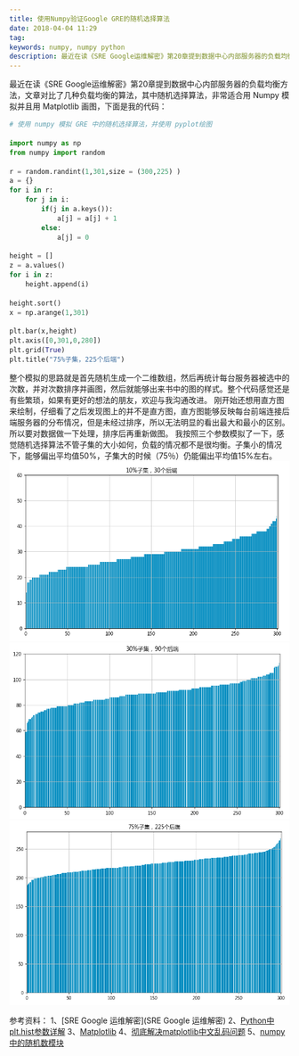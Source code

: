 ```yaml
---
title: 使用Numpy验证Google GRE的随机选择算法
date: 2018-04-04 11:29
tag: 
keywords: numpy, numpy python
description: 最近在读《SRE Google运维解密》第20章提到数据中心内部服务器的负载均衡方法，文章对比了几种负载均衡的算法，其中随机选择算法，非常适合用 Numpy 模拟并且用 Matplotlib 画图。
---
```


最近在读《SRE Google运维解密》第20章提到数据中心内部服务器的负载均衡方法，文章对比了几种负载均衡的算法，其中随机选择算法，非常适合用 Numpy 模拟并且用 Matplotlib 画图，下面是我的代码：
```python
# 使用 numpy 模拟 GRE 中的随机选择算法，并使用 pyplot绘图

import numpy as np
from numpy import random

r = random.randint(1,301,size = (300,225) )
a = {}
for i in r:
    for j in i:
        if(j in a.keys()):
            a[j] = a[j] + 1
        else:
            a[j] = 0

height = []
z = a.values()
for i in z:
    height.append(i)

height.sort()
x = np.arange(1,301)

plt.bar(x,height)
plt.axis([0,301,0,280])
plt.grid(True)
plt.title("75%子集，225个后端")
```
整个模拟的思路就是首先随机生成一个二维数组，然后再统计每台服务器被选中的次数，并对次数排序并画图，然后就能够出来书中的图的样式。整个代码感觉还是有些繁琐，如果有更好的想法的朋友，欢迎与我沟通改进。
刚开始还想用直方图来绘制，仔细看了之后发现图上的并不是直方图，直方图能够反映每台前端连接后端服务器的分布情况，但是未经过排序，所以无法明显的看出最大和最小的区别。所以要对数据做一下处理，排序后再重新做图。
我按照三个参数模拟了一下，感觉随机选择算法不管子集的大小如何，负载的情况都不是很均衡。子集小的情况下，能够偏出平均值50%，子集大的时候（75％）仍能偏出平均值15%左右。
![](20180404-numpy-and-matplotlib/39469-20180404112753811-250894648.png)
![](20180404-numpy-and-matplotlib/39469-20180404112802212-846524274.png)
![](20180404-numpy-and-matplotlib/39469-20180404112809119-2024751661.png)

参考资料：
1、[SRE Google 运维解密](SRE Google 运维解密)
2、[Python中plt.hist参数详解](https://www.cnblogs.com/python-life/articles/6084059.html)
3、[Matplotlib](https://matplotlib.org/api/_as_gen/matplotlib.pyplot.title.html#matplotlib.pyplot.title)
4、[彻底解决matplotlib中文乱码问题](http://www.cnblogs.com/xiaojikuaipao/p/8465834.html)
5、[numpy中的随机数模块](https://www.cnblogs.com/td15980891505/p/6198036.html)












